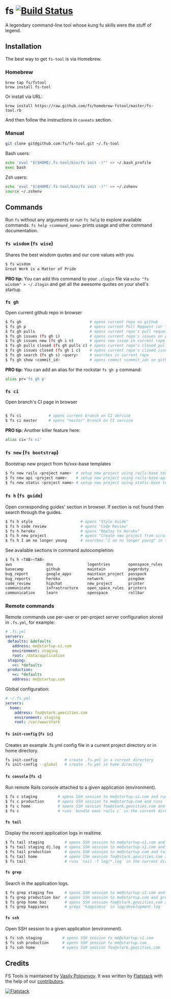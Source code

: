 fs [![Build Status](https://semaphoreapp.com/api/v1/projects/b4dc0d0d-324b-4463-a8a3-d3a5c870b383/261440/shields_badge.svg)](https://semaphoreapp.com/fs/fs-tool)
==========================================================================

A legendary command-line tool whose kung fu skills were the stuff of legend.


## Installation

The best way to get `fs-tool` is via Homebrew.

### Homebrew

```shell
brew tap fs/fstool
brew install fs-tool
```

Or install via URL:

```
brew install https://raw.github.com/fs/homebrew-fstool/master/fs-tool.rb
```

And then follow the instructions in `caveats` section.

### Manual

```bash
git clone git@github.com:fs/fs-tool.git ~/.fs-tool
```

Bash users:

```bash
echo 'eval "$($HOME/.fs-tool/bin/fs init -)"' >> ~/.bash_profile
exec bash
```

Zsh users:

```bash
echo 'eval "$($HOME/.fs-tool/bin/fs init -)"' >> ~/.zshenv
source ~/.zshenv
```


## Commands

Run `fs` without any arguments or run `fs help` to explore available commands.
`fs help <command_name>` prints usage and other command documentation.

### `fs wisdom` (`fs wise`)

Shares the best wisdom quotes and our core values with you.

```bash
$ fs wisdom
Great Work is a Matter of Pride
```

**PRO tip:** You can add this command to your `.zlogin` file via `echo "fs wisdom" > ~/.zlogin` and get all the awesome quotes on your shell's startup.

### `fs gh`

Open current github repo in browser

```bash
$ fs gh                              # opens current repo on github
$ fs gh p                            # opens current Pull Request (or "Create Pull Request" page)
$ fs gh pulls                        # opens current repo's pull requests on github
$ fs gh issues (fs gh i)             # opens current repo's issues on github
$ fs gh issues new (fs gh i n)       # opens new issue in current repo on github
$ fs gh pulls closed (fs gh pulls c) # opens current repo's closed pull requests on github
$ fs gh issues closed (fs gh i c)    # opens current repo's closed issues on github
$ fs gh search (fs gh s) <query>     # searches in current repo
$ fs gh show <commit_id>             # opens commit <commit_id> on github
```

**PRO tip:** You can add an alias for the rockstar `fs gh p` command:
```bash
alias pr='fs gh p'
```

### `fs ci`

Open branch's CI page in browser

```bash

$ fs ci            # opens current branch on CI service
$ fs ci master     # opens "master" branch on CI service
```

**PRO tip:** Another killer feature here:
```bash
alias ci='fs ci'
```

### `fs new` (`fs bootstrap`)

Bootstrap new project from fs/xxx-base templates

```bash
$ fs new rails <project name>  # setup new project using rails-base template
$ fs new api <project name>    # setup new project using rails-base-api template
$ fs new static <project name> # setup new project using static-base template
```

### `fs h` (`fs guide`)

Open corresponding guides' section in browser. If section is not found
then search through the guides.


```bash
$ fs h style                     # opens "Style Guide"
$ fs h code review               # opens "Code Review"
$ fs h heroku                    # opens "Deploy to Heroku"
$ fs h new project               # opens "Create new project from scratch"
$ fs h I am no longer young      # searches "I am no longer young" in the guides
```

See available sections in command autocompletion:

```bash
$ fs h <TAB><TAB>
aws               dns               logentries        openspace_rules   semaphore
basecamp          github            maintain          pagerduty         style
bug_report        google_apps       maintain_project  passpack          style_guide
bug_reports       heroku            network           pingdom           workflow
code_review       hipchat           new_project       printer
communicate       infrastructure    open_space_rules  printers
communication     learn             openspace         rollbar
```

### Remote commands

Remote commands use per-user or per-project server configuration
stored in `.fs.yml`, for example:

```yaml
# .fs.yml
servers:
 defaults: &defaults
   address: me@startup-s1.com
   environment: staging
   root: /data/application
 staging:
   <<: *defaults
 production:
   <<: *defaults
   address: me@startup.com
```

Global configuration:

```yaml
# ~/.fs.yml
servers:
  home:
    address: foo@stark.geocities.com
    environment: staging
    root: /var/www/stark
```

#### `fs init-config` (`fs ic`)

Creates an example .fs.yml config file in a current project directory or in home directory.

```bash
fs init-config            # create .fs.yml in a current directory
fs init-config --global   # create .fs.yml in home directory
```

#### `fs console` (`fs c`)

Run remote Rails console attached to a given application (environment).

```bash
$ fs c staging         # opens SSH session to me@startup-s1.com and runs `rails c` in app root
$ fs c production      # opens SSH session to me@startup.com and runs `rails c` in app root
$ fs c home            # opens SSH session foo@stark.geocities.com and runs `rails c` in app root
$ fs c                 # runs `bundle exec rails c` in the current directory
```

#### `fs tail`

Display the recent application logs in realtime.

```bash
$ fs tail staging         # opens SSH session to me@startup-s1.com and tails application log
$ fs tail staging dj.log  # opens SSH session to me@startup-s1.com and tails dj.log
$ fs tail production      # opens SSH session to me@startup.com and tails application log
$ fs tail home            # opens SSH session foo@stark.geocities.com and tails application log
$ fs tail                 # runs `tail -f log/*.log` in the current directory
```

#### `fs grep`

Search in the application logs.

```bash
$ fs grep staging foo     # opens SSH session to me@startup-s1.com and greps 'foo' in application log
$ fs grep production bar  # opens SSH session to me@startup.com and greps 'bar' in application log
$ fs grep home baz        # opens SSH session foo@stark.geocities.com and greps 'baz' in application log
$ fs grep happiness       # greps 'happiness' in log/development.log
```

#### `fs ssh`

Open SSH session to a given application (environment).

```bash
$ fs ssh staging         # opens SSH session to me@startup-s1.com
$ fs ssh production      # opens SSH session to me@startup.com
$ fs ssh home            # opens SSH session foo@stark.geocities.com
```

## Credits

FS Tools is maintained by [Vasily Polovnyov](http://github.com/vast).
It was written by [Flatstack](http://www.flatstack.com) with the help of our
[contributors](http://github.com/fs/fs-tool/contributors).


[![Flatstack](http://www.flatstack.com/assets/images/logo.png)](http://www.flatstack.com)
